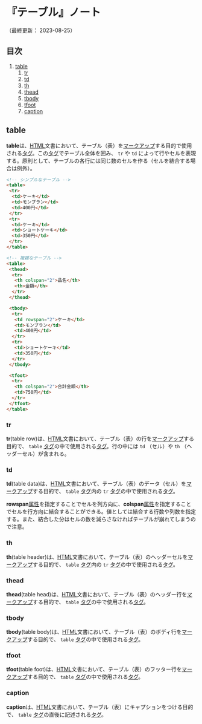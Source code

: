 # 『テーブル』ノート

（最終更新： 2023-08-25）


## 目次

1. [table](#table)
	1. [tr](#tr)
	1. [td](#td)
	1. [th](#th)
	1. [thead](#thead)
	1. [tbody](#tbody)
	1. [tfoot](#tfoot)
	1. [caption](#caption)


## table

**table**は、[HTML](./html.md#html)文書において、テーブル（表）を[マークアップ](./html.md#マークアップ)する目的で使用される[タグ](./html.md#タグ)。この[タグ](./html.md#タグ)でテーブル全体を囲み、 `tr` や `td` によって行やセルを表現する。原則として、テーブルの各行には同じ数のセルを作る（セルを結合する場合は例外）。

```html
<!-- シンプルなテーブル -->
<table>
 <tr>
  <td>ケーキ</td>
  <td>モンブラン</td>
  <td>400円</td>
 </tr>
 <tr>
  <td>ケーキ</td>
  <td>ショートケーキ</td>
  <td>350円</td>
 </tr>
</table>

<!-- 複雑なテーブル -->
<table>
 <thead>
  <tr>
   <th colspan="2">品名</th>
   <th>金額</th>
  </tr>
 </thead>

 <tbody>
  <tr>
   <td rowspan="2">ケーキ</td>
   <td>モンブラン</td>
   <td>400円</td>
  </tr>
  <tr>
   <td>ショートケーキ</td>
   <td>350円</td>
  </tr>
 </tbody>

 <tfoot>
  <tr>
   <th colspan="2">合計金額</th>
   <td>750円</td>
  </tr>
 </tfoot>
</table>
```

### tr

**tr**(table row)は、[HTML](./html.md#html)文書において、テーブル（表）の行を[マークアップ](./html.md#マークアップ)する目的で、 `table` [タグ](./html.md#タグ)の中で使用される[タグ](./html.md#タグ)。行の中には `td` （セル）や `th` （ヘッダーセル）が含まれる。

### td

**td**(table data)は、[HTML](./html.md#html)文書において、テーブル（表）のデータ（セル）を[マークアップ](./html.md#マークアップ)する目的で、 `table` [タグ](./html.md#タグ)内の `tr` [タグ](./html.md#タグ)の中で使用される[タグ](./html.md#タグ)。

**rowspan**[属性](./html.md#属性)を指定することでセルを列方向に、**colspan**[属性](./html.md#属性)を指定することでセルを行方向に結合することができる。値としては結合する行数や列数を指定する。また、結合した分はセルの数を減らさなければテーブルが崩れてしまうので注意。

### th

**th**(table header)は、[HTML](./html.md#html)文書において、テーブル（表）のヘッダーセルを[マークアップ](./html.md#マークアップ)する目的で、 `table` [タグ](./html.md#タグ)内の `tr` [タグ](./html.md#タグ)の中で使用される[タグ](./html.md#タグ)。

### thead

**thead**(table head)は、[HTML](./html.md#html)文書において、テーブル（表）のヘッダー行を[マークアップ](./html.md#マークアップ)する目的で、 `table` [タグ](./html.md#タグ)の中で使用される[タグ](./html.md#タグ)。

### tbody

**tbody**(table body)は、[HTML](./html.md#html)文書において、テーブル（表）のボディ行を[マークアップ](./html.md#マークアップ)する目的で、 `table` [タグ](./html.md#タグ)の中で使用される[タグ](./html.md#タグ)。

### tfoot

**tfoot**(table foot)は、[HTML](./html.md#html)文書において、テーブル（表）のフッター行を[マークアップ](./html.md#マークアップ)する目的で、 `table` [タグ](./html.md#タグ)の中で使用される[タグ](./html.md#タグ)。

### caption

**caption**は、[HTML](./html.md#html)文書において、テーブル（表）にキャプションをつける目的で、 `table` [タグ](./html.md#タグ)の直後に記述される[タグ](./html.md#タグ)。
